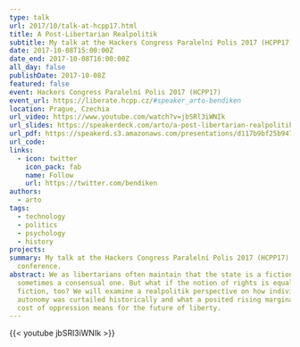 ```yaml
---
type: talk
url: 2017/10/talk-at-hcpp17.html
title: A Post-Libertarian Realpolitik
subtitle: My talk at the Hackers Congress Paralelní Polis 2017 (HCPP17) conference in Prague on October 8, 2017.
date: 2017-10-08T15:00:00Z
date_end: 2017-10-08T16:00:00Z
all_day: false
publishDate: 2017-10-08Z
featured: false
event: Hackers Congress Paralelní Polis 2017 (HCPP17)
event_url: https://liberate.hcpp.cz/#speaker_arto-bendiken
location: Prague, Czechia
url_video: https://www.youtube.com/watch?v=jbSRl3iWNIk
url_slides: https://speakerdeck.com/arto/a-post-libertarian-realpolitik
url_pdf: https://speakerd.s3.amazonaws.com/presentations/d117b9bf25b94780a7bfeccb1e7da9ef/A_Post-Libertarian_Realpolitik.pdf
url_code:
links:
  - icon: twitter
    icon_pack: fab
    name: Follow
    url: https://twitter.com/bendiken
authors:
  - arto
tags:
  - technology
  - politics
  - psychology
  - history
projects:
summary: My talk at the Hackers Congress Paralelní Polis 2017 (HCPP17)
  conference.
abstract: We as libertarians often maintain that the state is a fiction,
  sometimes a consensual one. But what if the notion of rights is equally a
  fiction, too? We will examine a realpolitik perspective on how individual
  autonomy was curtailed historically and what a posited rising marginal
  cost of oppression means for the future of liberty.
---
```


{{< youtube jbSRl3iWNIk >}}
